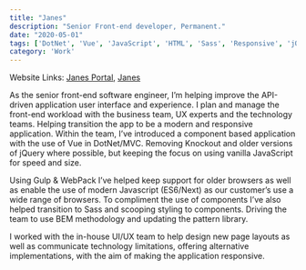 ```yaml
---
title: "Janes"
description: "Senior Front-end developer, Permanent."
date: "2020-05-01"
tags: ['DotNet', 'Vue', 'JavaScript', 'HTML', 'Sass', 'Responsive', 'jQuery']
category: 'Work'
---
```


Website Links: [Janes Portal](http://customer.janes.com), [Janes](http://janes.com)

As the senior front-end software engineer, I’m helping improve the API-driven application user interface and experience. I plan and manage the front-end workload with the business team, UX experts and the technology teams. Helping transition the app to be a modern and responsive application. Within the team, I’ve introduced a component based application with the use of Vue in DotNet/MVC. Removing Knockout and older versions of jQuery where possible, but keeping the focus on using vanilla JavaScript for speed and size.

Using Gulp & WebPack I’ve helped keep support for older browsers as well as enable the use of modern Javascript (ES6/Next) as our customer’s use a wide range of browsers. To compliment the use of components I’ve also helped transition to Sass and scooping styling to components. Driving the team to use BEM methodology and updating the pattern library.

I worked with the in-house UI/UX team to help design new page layouts as well as communicate technology limitations, offering alternative implementations, with the aim of making the application responsive.
